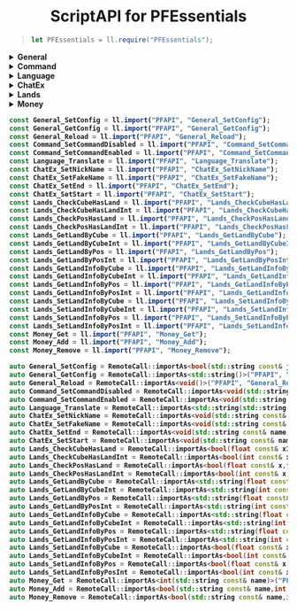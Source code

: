 ﻿<div align="center">
<h1>ScriptAPI for PFEssentials</h1>
</div>

>```js
>let PFEssentials = ll.require("PFEssentials");
>```
<details>
<summary><b>General<b></summary>

>## General::SetConfig
>### 设置全局配置文件（要求JSON字符串）
>|  形参   | 类型  |
>|  ----  | ----  |
>| jsonStr | String |
>返回值类型：Boolean;
> - JavaScript
>```js
>const General_SetConfig = ll.import("PFAPI", "General_SetConfig");
>let result = General_SetConfig(jsonStr);
>```
> - C++
>```C++
>auto General_SetConfig = RemoteCall::importAs<bool(std::string const& jsonStr)>("PFAPI", "General_SetConfig");
>let result = General_SetConfig(jsonStr);
>```
>---
>## General::GetConfig
>### 获取全局配置文件（JSON字符串）
>无参数;
>返回值类型：String;
> - JavaScript
>```js
>const General_GetConfig = ll.import("PFAPI", "General_GetConfig");
>let result = General_GetConfig();
>```
> - C++
>```C++
>auto General_GetConfig = RemoteCall::importAs<std::string()>("PFAPI", "General_GetConfig");
>let result = General_GetConfig();
>```
>---
>## General::Reload
>### 重新加载所有功能的配置文件
>无参数;
>无返回值;
> - JavaScript
>```js
>const General_Reload = ll.import("PFAPI", "General_Reload");
>General_Reload();
>```
> - C++
>```C++
>auto General_Reload = RemoteCall::importAs<void()>("PFAPI", "General_Reload");
>General_Reload();
>```
</details>
<details>
<summary><b>Command<b></summary>

>## Command::SetCommandDisabled
>### 设置命令禁用(可设置提示)
>|  形参   | 类型  |
>|  ----  | ----  |
>| playerName | String |
>| cmd | String |
>| feedback | String |
>无返回值;
> - JavaScript
>```js
>const Command_SetCommandDisabled = ll.import("PFAPI", "Command_SetCommandDisabled");
>Command_SetCommandDisabled(playerName,cmd,feedback);
>```
> - C++
>```C++
>auto Command_SetCommandDisabled = RemoteCall::importAs<void(std::string const& playerName,std::string const& cmd,std::string const& feedback)>("PFAPI", "Command_SetCommandDisabled");
>Command_SetCommandDisabled(playerName,cmd,feedback);
>```
>---
>## Command::SetCommandEnabled
>### 设置命令启用
>|  形参   | 类型  |
>|  ----  | ----  |
>| playerName | String |
>| cmd | String |
>无返回值;
> - JavaScript
>```js
>const Command_SetCommandEnabled = ll.import("PFAPI", "Command_SetCommandEnabled");
>Command_SetCommandEnabled(playerName,cmd);
>```
> - C++
>```C++
>auto Command_SetCommandEnabled = RemoteCall::importAs<void(std::string const& playerName,std::string const& cmd)>("PFAPI", "Command_SetCommandEnabled");
>Command_SetCommandEnabled(playerName,cmd);
>```
</details>
<details>
<summary><b>Language<b></summary>

>## Language::Translate
>### 翻译
>|  形参   | 类型  |
>|  ----  | ----  |
>| fromLanguage | String |
>| toLanguage | String |
>| text | String |
>返回值类型：String;
> - JavaScript
>```js
>const Language_Translate = ll.import("PFAPI", "Language_Translate");
>let result = Language_Translate(fromLanguage,toLanguage,text);
>```
> - C++
>```C++
>auto Language_Translate = RemoteCall::importAs<std::string(std::string const& fromLanguage,std::string const& toLanguage,std::string const& text)>("PFAPI", "Language_Translate");
>let result = Language_Translate(fromLanguage,toLanguage,text);
>```
</details>
<details>
<summary><b>ChatEx<b></summary>

>## ChatEx::SetNickName
>### 设置玩家昵称
>|  形参   | 类型  |
>|  ----  | ----  |
>| name | String |
>| nickName | String |
>无返回值;
> - JavaScript
>```js
>const ChatEx_SetNickName = ll.import("PFAPI", "ChatEx_SetNickName");
>ChatEx_SetNickName(name,nickName);
>```
> - C++
>```C++
>auto ChatEx_SetNickName = RemoteCall::importAs<void(std::string const& name,std::string const& nickName)>("PFAPI", "ChatEx_SetNickName");
>ChatEx_SetNickName(name,nickName);
>```
>---
>## ChatEx::SetFakeName
>### 设置玩家聊天时的名字
>|  形参   | 类型  |
>|  ----  | ----  |
>| name | String |
>| fakeName | String |
>无返回值;
> - JavaScript
>```js
>const ChatEx_SetFakeName = ll.import("PFAPI", "ChatEx_SetFakeName");
>ChatEx_SetFakeName(name,fakeName);
>```
> - C++
>```C++
>auto ChatEx_SetFakeName = RemoteCall::importAs<void(std::string const& name,std::string const& fakeName)>("PFAPI", "ChatEx_SetFakeName");
>ChatEx_SetFakeName(name,fakeName);
>```
>---
>## ChatEx::SetEnd
>### 设置玩家聊天消息后缀
>|  形参   | 类型  |
>|  ----  | ----  |
>| name | String |
>| endStr | String |
>无返回值;
> - JavaScript
>```js
>const ChatEx_SetEnd = ll.import("PFAPI", "ChatEx_SetEnd");
>ChatEx_SetEnd(name,endStr);
>```
> - C++
>```C++
>auto ChatEx_SetEnd = RemoteCall::importAs<void(std::string const& name,std::string const& endStr)>("PFAPI", "ChatEx_SetEnd");
>ChatEx_SetEnd(name,endStr);
>```
>---
>## ChatEx::SetStart
>### 设置玩家聊天消息前缀
>|  形参   | 类型  |
>|  ----  | ----  |
>| name | String |
>| startStr | String |
>无返回值;
> - JavaScript
>```js
>const ChatEx_SetStart = ll.import("PFAPI", "ChatEx_SetStart");
>ChatEx_SetStart(name,startStr);
>```
> - C++
>```C++
>auto ChatEx_SetStart = RemoteCall::importAs<void(std::string const& name,std::string const& startStr)>("PFAPI", "ChatEx_SetStart");
>ChatEx_SetStart(name,startStr);
>```
</details>
<details>
<summary><b>Lands<b></summary>

>## Lands::CheckCubeHasLand
>### 检查指定立方体区域(float)是否有领地
>|  形参   | 类型  |
>|  ----  | ----  |
>| x1 | Single |
>| y1 | Single |
>| z1 | Single |
>| x2 | Single |
>| y2 | Single |
>| z2 | Single |
>| dimensionId | Integer |
>返回值类型：Boolean;
> - JavaScript
>```js
>const Lands_CheckCubeHasLand = ll.import("PFAPI", "Lands_CheckCubeHasLand");
>let result = Lands_CheckCubeHasLand(x1,y1,z1,x2,y2,z2,dimensionId);
>```
> - C++
>```C++
>auto Lands_CheckCubeHasLand = RemoteCall::importAs<bool(float const& x1,float const& y1,float const& z1,float const& x2,float const& y2,float const& z2,int const& dimensionId)>("PFAPI", "Lands_CheckCubeHasLand");
>let result = Lands_CheckCubeHasLand(x1,y1,z1,x2,y2,z2,dimensionId);
>```
>---
>## Lands::CheckCubeHasLandInt
>### 检查指定立方体区域(int)是否有领地
>|  形参   | 类型  |
>|  ----  | ----  |
>| x1 | Integer |
>| y1 | Integer |
>| z1 | Integer |
>| x2 | Integer |
>| y2 | Integer |
>| z2 | Integer |
>| dimensionId | Integer |
>返回值类型：Boolean;
> - JavaScript
>```js
>const Lands_CheckCubeHasLandInt = ll.import("PFAPI", "Lands_CheckCubeHasLandInt");
>let result = Lands_CheckCubeHasLandInt(x1,y1,z1,x2,y2,z2,dimensionId);
>```
> - C++
>```C++
>auto Lands_CheckCubeHasLandInt = RemoteCall::importAs<bool(int const& x1,int const& y1,int const& z1,int const& x2,int const& y2,int const& z2,int const& dimensionId)>("PFAPI", "Lands_CheckCubeHasLandInt");
>let result = Lands_CheckCubeHasLandInt(x1,y1,z1,x2,y2,z2,dimensionId);
>```
>---
>## Lands::CheckPosHasLand
>### 检查指定坐标(float)是否有领地
>|  形参   | 类型  |
>|  ----  | ----  |
>| x | Single |
>| y | Single |
>| z | Single |
>| dimensionId | Integer |
>返回值类型：Boolean;
> - JavaScript
>```js
>const Lands_CheckPosHasLand = ll.import("PFAPI", "Lands_CheckPosHasLand");
>let result = Lands_CheckPosHasLand(x,y,z,dimensionId);
>```
> - C++
>```C++
>auto Lands_CheckPosHasLand = RemoteCall::importAs<bool(float const& x,float const& y,float const& z,int const& dimensionId)>("PFAPI", "Lands_CheckPosHasLand");
>let result = Lands_CheckPosHasLand(x,y,z,dimensionId);
>```
>---
>## Lands::CheckPosHasLandInt
>### 检查指定坐标(int)是否有领地
>|  形参   | 类型  |
>|  ----  | ----  |
>| x | Integer |
>| y | Integer |
>| z | Integer |
>| dimensionId | Integer |
>返回值类型：Boolean;
> - JavaScript
>```js
>const Lands_CheckPosHasLandInt = ll.import("PFAPI", "Lands_CheckPosHasLandInt");
>let result = Lands_CheckPosHasLandInt(x,y,z,dimensionId);
>```
> - C++
>```C++
>auto Lands_CheckPosHasLandInt = RemoteCall::importAs<bool(int const& x,int const& y,int const& z,int const& dimensionId)>("PFAPI", "Lands_CheckPosHasLandInt");
>let result = Lands_CheckPosHasLandInt(x,y,z,dimensionId);
>```
>---
>## Lands::GetLandByCube
>### 获取立方体区域(float)领地信息（返回JSON字符串）
>|  形参   | 类型  |
>|  ----  | ----  |
>| x1 | Single |
>| y1 | Single |
>| z1 | Single |
>| x2 | Single |
>| y2 | Single |
>| z2 | Single |
>| dimensionId | Integer |
>返回值类型：String;
> - JavaScript
>```js
>const Lands_GetLandByCube = ll.import("PFAPI", "Lands_GetLandByCube");
>let result = Lands_GetLandByCube(x1,y1,z1,x2,y2,z2,dimensionId);
>```
> - C++
>```C++
>auto Lands_GetLandByCube = RemoteCall::importAs<std::string(float const& x1,float const& y1,float const& z1,float const& x2,float const& y2,float const& z2,int const& dimensionId)>("PFAPI", "Lands_GetLandByCube");
>let result = Lands_GetLandByCube(x1,y1,z1,x2,y2,z2,dimensionId);
>```
>---
>## Lands::GetLandByCubeInt
>### 获取立方体区域(int)领地信息（返回JSON字符串）
>|  形参   | 类型  |
>|  ----  | ----  |
>| x1 | Integer |
>| y1 | Integer |
>| z1 | Integer |
>| x2 | Integer |
>| y2 | Integer |
>| z2 | Integer |
>| dimensionId | Integer |
>返回值类型：String;
> - JavaScript
>```js
>const Lands_GetLandByCubeInt = ll.import("PFAPI", "Lands_GetLandByCubeInt");
>let result = Lands_GetLandByCubeInt(x1,y1,z1,x2,y2,z2,dimensionId);
>```
> - C++
>```C++
>auto Lands_GetLandByCubeInt = RemoteCall::importAs<std::string(int const& x1,int const& y1,int const& z1,int const& x2,int const& y2,int const& z2,int const& dimensionId)>("PFAPI", "Lands_GetLandByCubeInt");
>let result = Lands_GetLandByCubeInt(x1,y1,z1,x2,y2,z2,dimensionId);
>```
>---
>## Lands::GetLandByPos
>### 获取指定坐标(float)领地信息（返回JSON字符串）
>|  形参   | 类型  |
>|  ----  | ----  |
>| x | Single |
>| y | Single |
>| z | Single |
>| dimensionId | Integer |
>返回值类型：String;
> - JavaScript
>```js
>const Lands_GetLandByPos = ll.import("PFAPI", "Lands_GetLandByPos");
>let result = Lands_GetLandByPos(x,y,z,dimensionId);
>```
> - C++
>```C++
>auto Lands_GetLandByPos = RemoteCall::importAs<std::string(float const& x,float const& y,float const& z,int const& dimensionId)>("PFAPI", "Lands_GetLandByPos");
>let result = Lands_GetLandByPos(x,y,z,dimensionId);
>```
>---
>## Lands::GetLandByPosInt
>### 获取指定坐标(int)领地信息（返回JSON字符串）
>|  形参   | 类型  |
>|  ----  | ----  |
>| x | Integer |
>| y | Integer |
>| z | Integer |
>| dimensionId | Integer |
>返回值类型：String;
> - JavaScript
>```js
>const Lands_GetLandByPosInt = ll.import("PFAPI", "Lands_GetLandByPosInt");
>let result = Lands_GetLandByPosInt(x,y,z,dimensionId);
>```
> - C++
>```C++
>auto Lands_GetLandByPosInt = RemoteCall::importAs<std::string(int const& x,int const& y,int const& z,int const& dimensionId)>("PFAPI", "Lands_GetLandByPosInt");
>let result = Lands_GetLandByPosInt(x,y,z,dimensionId);
>```
>---
>## Lands::GetLandInfoByCube
>### 获取立方体区域(float)领地数据源详细信息（返回JSON字符串）
>|  形参   | 类型  |
>|  ----  | ----  |
>| x1 | Single |
>| y1 | Single |
>| z1 | Single |
>| x2 | Single |
>| y2 | Single |
>| z2 | Single |
>| dimensionId | Integer |
>返回值类型：String;
> - JavaScript
>```js
>const Lands_GetLandInfoByCube = ll.import("PFAPI", "Lands_GetLandInfoByCube");
>let result = Lands_GetLandInfoByCube(x1,y1,z1,x2,y2,z2,dimensionId);
>```
> - C++
>```C++
>auto Lands_GetLandInfoByCube = RemoteCall::importAs<std::string(float const& x1,float const& y1,float const& z1,float const& x2,float const& y2,float const& z2,int const& dimensionId)>("PFAPI", "Lands_GetLandInfoByCube");
>let result = Lands_GetLandInfoByCube(x1,y1,z1,x2,y2,z2,dimensionId);
>```
>---
>## Lands::GetLandInfoByCubeInt
>### 获取立方体区域(int)领地数据源详细信息（返回JSON字符串）
>|  形参   | 类型  |
>|  ----  | ----  |
>| x1 | Integer |
>| y1 | Integer |
>| z1 | Integer |
>| x2 | Integer |
>| y2 | Integer |
>| z2 | Integer |
>| dimensionId | Integer |
>返回值类型：String;
> - JavaScript
>```js
>const Lands_GetLandInfoByCubeInt = ll.import("PFAPI", "Lands_GetLandInfoByCubeInt");
>let result = Lands_GetLandInfoByCubeInt(x1,y1,z1,x2,y2,z2,dimensionId);
>```
> - C++
>```C++
>auto Lands_GetLandInfoByCubeInt = RemoteCall::importAs<std::string(int const& x1,int const& y1,int const& z1,int const& x2,int const& y2,int const& z2,int const& dimensionId)>("PFAPI", "Lands_GetLandInfoByCubeInt");
>let result = Lands_GetLandInfoByCubeInt(x1,y1,z1,x2,y2,z2,dimensionId);
>```
>---
>## Lands::GetLandInfoByPos
>### 获取指定坐标(float)领地数据源详细信息（返回JSON字符串）
>|  形参   | 类型  |
>|  ----  | ----  |
>| x | Single |
>| y | Single |
>| z | Single |
>| dimensionId | Integer |
>返回值类型：String;
> - JavaScript
>```js
>const Lands_GetLandInfoByPos = ll.import("PFAPI", "Lands_GetLandInfoByPos");
>let result = Lands_GetLandInfoByPos(x,y,z,dimensionId);
>```
> - C++
>```C++
>auto Lands_GetLandInfoByPos = RemoteCall::importAs<std::string(float const& x,float const& y,float const& z,int const& dimensionId)>("PFAPI", "Lands_GetLandInfoByPos");
>let result = Lands_GetLandInfoByPos(x,y,z,dimensionId);
>```
>---
>## Lands::GetLandInfoByPosInt
>### 获取指定坐标(int)领地数据源详细信息（返回JSON字符串）
>|  形参   | 类型  |
>|  ----  | ----  |
>| x | Integer |
>| y | Integer |
>| z | Integer |
>| dimensionId | Integer |
>返回值类型：String;
> - JavaScript
>```js
>const Lands_GetLandInfoByPosInt = ll.import("PFAPI", "Lands_GetLandInfoByPosInt");
>let result = Lands_GetLandInfoByPosInt(x,y,z,dimensionId);
>```
> - C++
>```C++
>auto Lands_GetLandInfoByPosInt = RemoteCall::importAs<std::string(int const& x,int const& y,int const& z,int const& dimensionId)>("PFAPI", "Lands_GetLandInfoByPosInt");
>let result = Lands_GetLandInfoByPosInt(x,y,z,dimensionId);
>```
>---
>## Lands::SetLandInfoByCube
>### 设置指定立方体区域(float)领地数据源详细信息（传入JSON字符串）
>|  形参   | 类型  |
>|  ----  | ----  |
>| x1 | Single |
>| y1 | Single |
>| z1 | Single |
>| x2 | Single |
>| y2 | Single |
>| z2 | Single |
>| dimensionId | Integer |
>| landinfo | String |
>返回值类型：Boolean;
> - JavaScript
>```js
>const Lands_SetLandInfoByCube = ll.import("PFAPI", "Lands_SetLandInfoByCube");
>let result = Lands_SetLandInfoByCube(x1,y1,z1,x2,y2,z2,dimensionId,landinfo);
>```
> - C++
>```C++
>auto Lands_SetLandInfoByCube = RemoteCall::importAs<bool(float const& x1,float const& y1,float const& z1,float const& x2,float const& y2,float const& z2,int const& dimensionId,std::string const& landinfo)>("PFAPI", "Lands_SetLandInfoByCube");
>let result = Lands_SetLandInfoByCube(x1,y1,z1,x2,y2,z2,dimensionId,landinfo);
>```
>---
>## Lands::SetLandInfoByCubeInt
>### 设置指定立方体区域(int)领地数据源详细信息（传入JSON字符串）
>|  形参   | 类型  |
>|  ----  | ----  |
>| x1 | Integer |
>| y1 | Integer |
>| z1 | Integer |
>| x2 | Integer |
>| y2 | Integer |
>| z2 | Integer |
>| dimensionId | Integer |
>| landinfo | String |
>返回值类型：Boolean;
> - JavaScript
>```js
>const Lands_SetLandInfoByCubeInt = ll.import("PFAPI", "Lands_SetLandInfoByCubeInt");
>let result = Lands_SetLandInfoByCubeInt(x1,y1,z1,x2,y2,z2,dimensionId,landinfo);
>```
> - C++
>```C++
>auto Lands_SetLandInfoByCubeInt = RemoteCall::importAs<bool(int const& x1,int const& y1,int const& z1,int const& x2,int const& y2,int const& z2,int const& dimensionId,std::string const& landinfo)>("PFAPI", "Lands_SetLandInfoByCubeInt");
>let result = Lands_SetLandInfoByCubeInt(x1,y1,z1,x2,y2,z2,dimensionId,landinfo);
>```
>---
>## Lands::SetLandInfoByPos
>### 设置指定坐标(float)领地数据源详细信息（传入JSON字符串）
>|  形参   | 类型  |
>|  ----  | ----  |
>| x | Single |
>| y | Single |
>| z | Single |
>| dimensionId | Integer |
>| landinfo | String |
>返回值类型：Boolean;
> - JavaScript
>```js
>const Lands_SetLandInfoByPos = ll.import("PFAPI", "Lands_SetLandInfoByPos");
>let result = Lands_SetLandInfoByPos(x,y,z,dimensionId,landinfo);
>```
> - C++
>```C++
>auto Lands_SetLandInfoByPos = RemoteCall::importAs<bool(float const& x,float const& y,float const& z,int const& dimensionId,std::string const& landinfo)>("PFAPI", "Lands_SetLandInfoByPos");
>let result = Lands_SetLandInfoByPos(x,y,z,dimensionId,landinfo);
>```
>---
>## Lands::SetLandInfoByPosInt
>### 设置或修改指定坐标(int)领地数据源详细信息（传入JSON字符串）
>|  形参   | 类型  |
>|  ----  | ----  |
>| x | Integer |
>| y | Integer |
>| z | Integer |
>| dimensionId | Integer |
>| landinfo | String |
>返回值类型：Boolean;
> - JavaScript
>```js
>const Lands_SetLandInfoByPosInt = ll.import("PFAPI", "Lands_SetLandInfoByPosInt");
>let result = Lands_SetLandInfoByPosInt(x,y,z,dimensionId,landinfo);
>```
> - C++
>```C++
>auto Lands_SetLandInfoByPosInt = RemoteCall::importAs<bool(int const& x,int const& y,int const& z,int const& dimensionId,std::string const& landinfo)>("PFAPI", "Lands_SetLandInfoByPosInt");
>let result = Lands_SetLandInfoByPosInt(x,y,z,dimensionId,landinfo);
>```
</details>
<details>
<summary><b>Money<b></summary>

>## Money::Get
>### 获取玩家(指定玩家名)金钱
>|  形参   | 类型  |
>|  ----  | ----  |
>| name | String |
>返回值类型：Integer;
> - JavaScript
>```js
>const Money_Get = ll.import("PFAPI", "Money_Get");
>let result = Money_Get(name);
>```
> - C++
>```C++
>auto Money_Get = RemoteCall::importAs<int(std::string const& name)>("PFAPI", "Money_Get");
>let result = Money_Get(name);
>```
>---
>## Money::Add
>### 给玩家(指定玩家名)加钱
>|  形参   | 类型  |
>|  ----  | ----  |
>| name | String |
>| val | Integer |
>返回值类型：Boolean;
> - JavaScript
>```js
>const Money_Add = ll.import("PFAPI", "Money_Add");
>let result = Money_Add(name,val);
>```
> - C++
>```C++
>auto Money_Add = RemoteCall::importAs<bool(std::string const& name,int const& val)>("PFAPI", "Money_Add");
>let result = Money_Add(name,val);
>```
>---
>## Money::Remove
>### 给玩家(指定玩家名)减钱
>|  形参   | 类型  |
>|  ----  | ----  |
>| name | String |
>| val | Integer |
>返回值类型：Boolean;
> - JavaScript
>```js
>const Money_Remove = ll.import("PFAPI", "Money_Remove");
>let result = Money_Remove(name,val);
>```
> - C++
>```C++
>auto Money_Remove = RemoteCall::importAs<bool(std::string const& name,int const& val)>("PFAPI", "Money_Remove");
>let result = Money_Remove(name,val);
>```
</details>

``` JavaScript
const General_SetConfig = ll.import("PFAPI", "General_SetConfig");
const General_GetConfig = ll.import("PFAPI", "General_GetConfig");
const General_Reload = ll.import("PFAPI", "General_Reload");
const Command_SetCommandDisabled = ll.import("PFAPI", "Command_SetCommandDisabled");
const Command_SetCommandEnabled = ll.import("PFAPI", "Command_SetCommandEnabled");
const Language_Translate = ll.import("PFAPI", "Language_Translate");
const ChatEx_SetNickName = ll.import("PFAPI", "ChatEx_SetNickName");
const ChatEx_SetFakeName = ll.import("PFAPI", "ChatEx_SetFakeName");
const ChatEx_SetEnd = ll.import("PFAPI", "ChatEx_SetEnd");
const ChatEx_SetStart = ll.import("PFAPI", "ChatEx_SetStart");
const Lands_CheckCubeHasLand = ll.import("PFAPI", "Lands_CheckCubeHasLand");
const Lands_CheckCubeHasLandInt = ll.import("PFAPI", "Lands_CheckCubeHasLandInt");
const Lands_CheckPosHasLand = ll.import("PFAPI", "Lands_CheckPosHasLand");
const Lands_CheckPosHasLandInt = ll.import("PFAPI", "Lands_CheckPosHasLandInt");
const Lands_GetLandByCube = ll.import("PFAPI", "Lands_GetLandByCube");
const Lands_GetLandByCubeInt = ll.import("PFAPI", "Lands_GetLandByCubeInt");
const Lands_GetLandByPos = ll.import("PFAPI", "Lands_GetLandByPos");
const Lands_GetLandByPosInt = ll.import("PFAPI", "Lands_GetLandByPosInt");
const Lands_GetLandInfoByCube = ll.import("PFAPI", "Lands_GetLandInfoByCube");
const Lands_GetLandInfoByCubeInt = ll.import("PFAPI", "Lands_GetLandInfoByCubeInt");
const Lands_GetLandInfoByPos = ll.import("PFAPI", "Lands_GetLandInfoByPos");
const Lands_GetLandInfoByPosInt = ll.import("PFAPI", "Lands_GetLandInfoByPosInt");
const Lands_SetLandInfoByCube = ll.import("PFAPI", "Lands_SetLandInfoByCube");
const Lands_SetLandInfoByCubeInt = ll.import("PFAPI", "Lands_SetLandInfoByCubeInt");
const Lands_SetLandInfoByPos = ll.import("PFAPI", "Lands_SetLandInfoByPos");
const Lands_SetLandInfoByPosInt = ll.import("PFAPI", "Lands_SetLandInfoByPosInt");
const Money_Get = ll.import("PFAPI", "Money_Get");
const Money_Add = ll.import("PFAPI", "Money_Add");
const Money_Remove = ll.import("PFAPI", "Money_Remove");

```
``` C++
auto General_SetConfig = RemoteCall::importAs<bool(std::string const& jsonStr)>("PFAPI", "General_SetConfig");
auto General_GetConfig = RemoteCall::importAs<std::string()>("PFAPI", "General_GetConfig");
auto General_Reload = RemoteCall::importAs<void()>("PFAPI", "General_Reload");
auto Command_SetCommandDisabled = RemoteCall::importAs<void(std::string const& playerName,std::string const& cmd,std::string const& feedback)>("PFAPI", "Command_SetCommandDisabled");
auto Command_SetCommandEnabled = RemoteCall::importAs<void(std::string const& playerName,std::string const& cmd)>("PFAPI", "Command_SetCommandEnabled");
auto Language_Translate = RemoteCall::importAs<std::string(std::string const& fromLanguage,std::string const& toLanguage,std::string const& text)>("PFAPI", "Language_Translate");
auto ChatEx_SetNickName = RemoteCall::importAs<void(std::string const& name,std::string const& nickName)>("PFAPI", "ChatEx_SetNickName");
auto ChatEx_SetFakeName = RemoteCall::importAs<void(std::string const& name,std::string const& fakeName)>("PFAPI", "ChatEx_SetFakeName");
auto ChatEx_SetEnd = RemoteCall::importAs<void(std::string const& name,std::string const& endStr)>("PFAPI", "ChatEx_SetEnd");
auto ChatEx_SetStart = RemoteCall::importAs<void(std::string const& name,std::string const& startStr)>("PFAPI", "ChatEx_SetStart");
auto Lands_CheckCubeHasLand = RemoteCall::importAs<bool(float const& x1,float const& y1,float const& z1,float const& x2,float const& y2,float const& z2,int const& dimensionId)>("PFAPI", "Lands_CheckCubeHasLand");
auto Lands_CheckCubeHasLandInt = RemoteCall::importAs<bool(int const& x1,int const& y1,int const& z1,int const& x2,int const& y2,int const& z2,int const& dimensionId)>("PFAPI", "Lands_CheckCubeHasLandInt");
auto Lands_CheckPosHasLand = RemoteCall::importAs<bool(float const& x,float const& y,float const& z,int const& dimensionId)>("PFAPI", "Lands_CheckPosHasLand");
auto Lands_CheckPosHasLandInt = RemoteCall::importAs<bool(int const& x,int const& y,int const& z,int const& dimensionId)>("PFAPI", "Lands_CheckPosHasLandInt");
auto Lands_GetLandByCube = RemoteCall::importAs<std::string(float const& x1,float const& y1,float const& z1,float const& x2,float const& y2,float const& z2,int const& dimensionId)>("PFAPI", "Lands_GetLandByCube");
auto Lands_GetLandByCubeInt = RemoteCall::importAs<std::string(int const& x1,int const& y1,int const& z1,int const& x2,int const& y2,int const& z2,int const& dimensionId)>("PFAPI", "Lands_GetLandByCubeInt");
auto Lands_GetLandByPos = RemoteCall::importAs<std::string(float const& x,float const& y,float const& z,int const& dimensionId)>("PFAPI", "Lands_GetLandByPos");
auto Lands_GetLandByPosInt = RemoteCall::importAs<std::string(int const& x,int const& y,int const& z,int const& dimensionId)>("PFAPI", "Lands_GetLandByPosInt");
auto Lands_GetLandInfoByCube = RemoteCall::importAs<std::string(float const& x1,float const& y1,float const& z1,float const& x2,float const& y2,float const& z2,int const& dimensionId)>("PFAPI", "Lands_GetLandInfoByCube");
auto Lands_GetLandInfoByCubeInt = RemoteCall::importAs<std::string(int const& x1,int const& y1,int const& z1,int const& x2,int const& y2,int const& z2,int const& dimensionId)>("PFAPI", "Lands_GetLandInfoByCubeInt");
auto Lands_GetLandInfoByPos = RemoteCall::importAs<std::string(float const& x,float const& y,float const& z,int const& dimensionId)>("PFAPI", "Lands_GetLandInfoByPos");
auto Lands_GetLandInfoByPosInt = RemoteCall::importAs<std::string(int const& x,int const& y,int const& z,int const& dimensionId)>("PFAPI", "Lands_GetLandInfoByPosInt");
auto Lands_SetLandInfoByCube = RemoteCall::importAs<bool(float const& x1,float const& y1,float const& z1,float const& x2,float const& y2,float const& z2,int const& dimensionId,std::string const& landinfo)>("PFAPI", "Lands_SetLandInfoByCube");
auto Lands_SetLandInfoByCubeInt = RemoteCall::importAs<bool(int const& x1,int const& y1,int const& z1,int const& x2,int const& y2,int const& z2,int const& dimensionId,std::string const& landinfo)>("PFAPI", "Lands_SetLandInfoByCubeInt");
auto Lands_SetLandInfoByPos = RemoteCall::importAs<bool(float const& x,float const& y,float const& z,int const& dimensionId,std::string const& landinfo)>("PFAPI", "Lands_SetLandInfoByPos");
auto Lands_SetLandInfoByPosInt = RemoteCall::importAs<bool(int const& x,int const& y,int const& z,int const& dimensionId,std::string const& landinfo)>("PFAPI", "Lands_SetLandInfoByPosInt");
auto Money_Get = RemoteCall::importAs<int(std::string const& name)>("PFAPI", "Money_Get");
auto Money_Add = RemoteCall::importAs<bool(std::string const& name,int const& val)>("PFAPI", "Money_Add");
auto Money_Remove = RemoteCall::importAs<bool(std::string const& name,int const& val)>("PFAPI", "Money_Remove");

```

